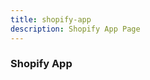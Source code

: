 ```yaml
---
title: shopify-app
description: Shopify App Page
---
```


<columns mode="full" number="2" number-m="1" number-s="1">

### Shopify App

</columns>